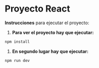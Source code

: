 # Proyecto React

**Instrucciones** para ejecutar el proyecto: 

1. **Para ver el proyecto hay que ejecutar:**
```bash
npm install
```

1. **En segundo lugar hay que ejecutar:**
```bash
npm run dev
```